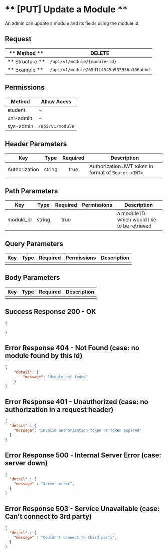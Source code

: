 # ** [PUT] Update a Module **

An admin can update a module and its fields using the module id.

## Request

| ** Method **     | DELETE                                            |
| ---------------- | ------------------------------------------------- |
| ** Structure **  | `/api/v1/module/{module-id}`      |
| ** Example **    | `/api/v1/module/65d1f4545a933936a166abbd` |

## Permissions

| Method          | Allow Acess                       |
| ----------------| ----------------------------------|
| student         | -                                 |
| uni-admin       | -                                 |
| sys-admin       | `/api/v1/module`                  |

## Header Parameters

| Key                 | Type       | Required  | Description                                         |
| ------------------- | :--------: | :-------: | --------------------------------------------------- |
| Authorization       | string     | true      | Authorization JWT token in format of `Bearer <JWT>` |

## Path Parameters

| Key               | Type      | Required     | Permissions  | Description                                    |
| ----------------- | :-------: | :----------: | :----------: | ---------------------------------------------- |
| module_id         | string    | true         |              | a module ID which would like to be retrieved  |

## Query Parameters

| Key       | Type      | Required     | Permissions  | Description                     |
| --------- | :-------: | :----------: | :----------: | ------------------------------- |
|           |           |              |              |                                 |

## Body Parameters

| Key          | Type         | Required     | Description                               |
| ------------ | :----------: | :----------: | ----------------------------------------- |
|              |              |              |                                           |


## Success Response 200 - OK
```json
{

}
```

## Error Response 404 - Not Found (case: no module found by this id)
```json
{
    "detail": {
        "message": "Module not found"
    }
}
```

## Error Response 401 - Unauthorized (case: no authorization in a request header)
```json
{
  "detail" : {
    "message": "invalid authorization token or token expired"
  }
}
```

## Error Response 500 - Internal Server Error (case: server down)
```json
{
  "detail" : {
    "message" : "Server error",
  }
}
```

## Error Response 503 - Service Unavailable (case: Can't connect to 3rd party)
```json
{
  "detail" : {
    "message" : "Couldn't connect to third party",
  }
}
```
